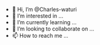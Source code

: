- 👋 Hi, I’m @Charles-waturi
- 👀 I’m interested in ...
- 🌱 I’m currently learning ...
- 💞️ I’m looking to collaborate on ...
- 📫 How to reach me ...

<!---
Charles-waturi/Charles-waturi is a ✨ special ✨ repository because its `README.md` (this file) appears on your GitHub profile.
You can click the Preview link to take a look at your changes.
--->
